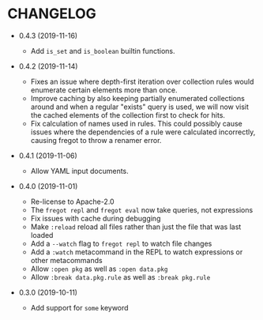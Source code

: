 # CHANGELOG

 -  0.4.3 (2019-11-16)
     *  Add `is_set` and `is_boolean` builtin functions.

 -  0.4.2 (2019-11-14)
     *  Fixes an issue where depth-first iteration over collection rules would
        enumerate certain elements more than once.
     *  Improve caching by also keeping partially enumerated collections around
        and when a regular "exists" query is used, we will now visit the cached
        elements of the collection first to check for hits.
     *  Fix calculation of names used in rules.  This could possibly cause
        issues where the dependencies of a rule were calculated incorrectly,
        causing fregot to throw a renamer error.

 -  0.4.1 (2019-11-06)
     *  Allow YAML input documents.

 -  0.4.0 (2019-11-01)
     *  Re-license to Apache-2.0
     *  The `fregot repl` and `fregot eval` now take queries, not expressions
     *  Fix issues with cache during debugging
     *  Make `:reload` reload all files rather than just the file that was last
        loaded
     *  Add a `--watch` flag to `fregot repl` to watch file changes
     *  Add a `:watch` metacommand in the REPL to watch expressions or other
        metacommands
     *  Allow `:open pkg` as well as `:open data.pkg`
     *  Allow `:break data.pkg.rule` as well as `:break pkg.rule`

 -  0.3.0 (2019-10-11)
     *  Add support for `some` keyword
